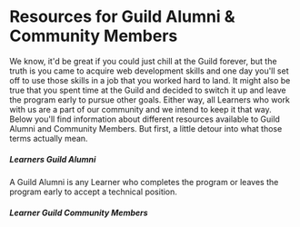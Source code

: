 # Resources for Guild Alumni & Community Members

We know, it'd be great if you could just chill at the Guild forever, but the truth is you came to acquire web development skills and one day you'll set off to use those skills in a job that you worked hard to land. It might also be true that you spent time at the Guild and decided to switch it up and leave the program early to pursue other goals. Either way, all Learners who work with us are a part of our community and we intend to keep it that way. Below you'll find information about different resources available to Guild Alumni and Community Members. But first, a little detour into what those terms actually mean. 

##### Learners Guild Alumni

A Guild Alumni is any Learner who completes the program or leaves the program early to accept a technical position. 

##### Learner Guild Community Members





